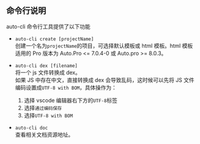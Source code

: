 ## 命令行说明

auto-cli 命令行工具提供了以下功能

-   `auto-cli create [projectName]`  
    创建一个名为`projectName`的项目，可选择默认模板或 html 模板。html 模板适用的 Pro 版本为 Auto.Pro <= 7.0.4-0 或 Auto.pro >= 8.0.3。

-   `auto-cli dex [filename]`  
    将一个 js 文件转换成 dex。  
    如果 JS 中存在中文，直接转换成 dex 会导致乱码，这时候可以先将 JS 文件编码设置成`UTF-8 with BOM`，具体操作为：

    1. 选择 vscode 编辑器右下方的`UTF-8`标签
    2. 选择`通过编码保存`
    3. 选择`UTF-8 with BOM`

-   `auto-cli doc`  
     查看相关文档资源地址。
